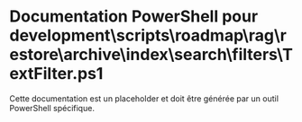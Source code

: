 # Documentation PowerShell pour development\scripts\roadmap\rag\restore\archive\index\search\filters\TextFilter.ps1

Cette documentation est un placeholder et doit être générée par un outil PowerShell spécifique.
